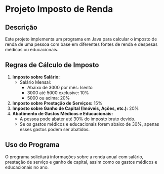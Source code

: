 # Projeto Imposto de Renda

## Descrição
Este projeto implementa um programa em Java para calcular o imposto de renda de uma pessoa com base em diferentes fontes de renda e despesas médicas ou educacionais.

## Regras de Cálculo de Imposto
1. **Imposto sobre Salário:**
   - Salário Mensal:
      - Abaixo de 3000 por mês: Isento
      - 3000 até 5000 exclusive: 10%
      - 5000 ou acima: 20%
2. **Imposto sobre Prestação de Serviços:** 15%
3. **Imposto sobre Ganho de Capital (Imóveis, Ações, etc.):** 20%
4. **Abatimento de Gastos Médicos e Educacionais:**
   - A pessoa pode abater até 30% do imposto bruto devido.
   - Se os gastos médicos e educacionais forem abaixo de 30%, apenas esses gastos podem ser abatidos.

## Uso do Programa
O programa solicitará informações sobre a renda anual com salário, prestação de serviço e ganho de capital, assim como os gastos médicos e educacionais no ano.


